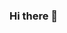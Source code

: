 ### Hi there 👋

<!--
**vyshakhgnair/vyshakhgnair** is a ✨ _special_ ✨ repository because its `README.md` (this file) appears on your GitHub profile.

Here are some ideas to get you started:

- 🔭 I’m currently working on Kanban model web application
- 🌱 I’m currently learning VueJS
- 👯 I’m looking to collaborate on stacks such as Artificial Intelligence,Deep Learning,Machine Learning models
- 📫 How to reach me: Linkedin : https://www.linkedin.com/in/vyshakh-g-nair-2002/
-->
